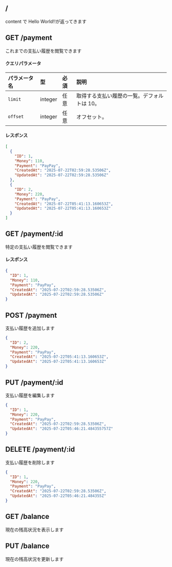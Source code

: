 ## /

content で Hello World!!が返ってきます

## GET /payment

これまでの支払い履歴を閲覧できます

#### クエリパラメータ

| パラメータ名 | 型      | 必須 | 説明                                        |
| :----------- | :------ | :--- | :------------------------------------------ |
| `limit`      | integer | 任意 | 取得する支払い履歴の一覧。デフォルトは 10。 |
| `offset`     | integer | 任意 | オフセット。                                |

#### レスポンス

```json
[
  {
    "ID": 1,
    "Money": 110,
    "Payment": "PayPay",
    "CreatedAt": "2025-07-22T02:59:28.53506Z",
    "UpdatedAt": "2025-07-22T02:59:28.53506Z"
  },
  {
    "ID": 2,
    "Money": 220,
    "Payment": "PayPay",
    "CreatedAt": "2025-07-22T05:41:13.160653Z",
    "UpdatedAt": "2025-07-22T05:41:13.160653Z"
  }
]
```

## GET /payment/:id

特定の支払い履歴を閲覧できます

#### レスポンス

```json
{
  "ID": 1,
  "Money": 110,
  "Payment": "PayPay",
  "CreatedAt": "2025-07-22T02:59:28.53506Z",
  "UpdatedAt": "2025-07-22T02:59:28.53506Z"
}
```

## POST /payment

支払い履歴を追加します

```json
{
  "ID": 2,
  "Money": 220,
  "Payment": "PayPay",
  "CreatedAt": "2025-07-22T05:41:13.160653Z",
  "UpdatedAt": "2025-07-22T05:41:13.160653Z"
}
```

## PUT /payment/:id

支払い履歴を編集します

```json
{
  "ID": 1,
  "Money": 220,
  "Payment": "PayPay",
  "CreatedAt": "2025-07-22T02:59:28.53506Z",
  "UpdatedAt": "2025-07-22T05:46:21.484355757Z"
}
```

## DELETE /payment/:id

支払い履歴を削除します

```json
{
  "ID": 1,
  "Money": 220,
  "Payment": "PayPay",
  "CreatedAt": "2025-07-22T02:59:28.53506Z",
  "UpdatedAt": "2025-07-22T05:46:21.484355Z"
}
```

## GET /balance

現在の残高状況を表示します

## PUT /balance

現在の残高状況を更新します

```

```
